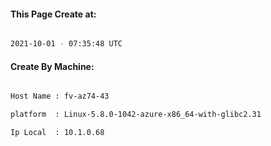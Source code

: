 
   
#### This Page Create at:

```bash

2021-10-01 - 07:35:48 UTC

```

#### Create By Machine:

```bash

Host Name : fv-az74-43

platform  : Linux-5.8.0-1042-azure-x86_64-with-glibc2.31

Ip Local  : 10.1.0.68

```

